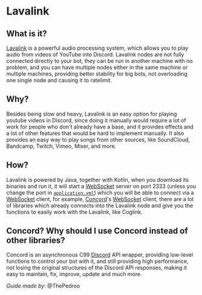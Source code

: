 # Lavalink

## What is it?

[Lavalink](https://github.com/freyacodes/Lavalink) is a powerful audio processing system, which allows you to play audio from videos of YouTube into Discord. Lavalink nodes are not fully connected directly to your bot, they can be run in another machine with no problem, and you can have multiple nodes either in the same machine or multiple machines, providing better stability for big bots, not overloading one single node and causing it to ratelimit.

## Why?

Besides being slow and heavy, Lavalink is an easy option for playing youtube videos in Discord, since doing it manually would require a lot of work for people who don't already have a base, and it provides effects and a lot of other features that would be hard to implement manually. It also provides an easy way to play songs from other sources, like SoundCloud, Bandcamp, Twitch, Vimeo, Mixer, and more.

## How?

Lavalink is powered by Java, together with Kotlin, when you download its binaries and run it, it will start a [WebSocket](https://developer.mozilla.org/en-US/docs/Web/API/WebSockets_API) server on port 2333 (unless you change the port in [`application.yml`](https://github.com/freyacodes/Lavalink/blob/master/LavalinkServer/application.yml.example)) which you will be able to connect via a [WebSocket](https://developer.mozilla.org/en-US/docs/Web/API/WebSockets_API) client, for example, [Concord](https://github.com/Cogmasters/concord)'s [WebSocket](https://developer.mozilla.org/en-US/docs/Web/API/WebSockets_API) client, there are a lot of libraries which already connects into the Lavalink node and give you the functions to easily work with the Lavalink, like Coglink.

## Concord? Why should I use Concord instead of other libraries?

Concord is an asynchronous C99 [Discord](https://discord.com) API wrapper, providing low-level functions to control your bot with it, and still providing high performance, not losing the original structures of the Discord API responses, making it easy to maintain, fix, improve, update and much more.

*Guide made by*: @ThePedroo